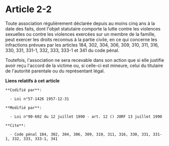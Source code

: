 # Article 2-2

Toute association régulièrement déclarée depuis au moins cinq ans à la date des faits, dont l'objet statutaire comporte la
lutte contre les violences sexuelles ou contre les violences exercées sur un membre de la famille, peut exercer les droits
reconnus à la partie civile, en ce qui concerne les infractions prévues par les articles 184, 302, 304, 306, 309, 310, 311,
316, 330, 331, 331-1, 332, 333, 333-1 et 341 du code pénal.

Toutefois, l'association ne sera recevable dans son action que si elle justifie avoir reçu l'accord de la victime ou, si
celle-ci est mineure, celui du titulaire de l'autorité parentale ou du représentant légal.

**Liens relatifs à cet article**

	**Codifié par**:

	  - Loi n°57-1426 1957-12-31

	**Modifié par**:

	  - Loi n°90-602 du 12 juillet 1990 - art. 12 () JORF 13 juillet 1990

	**Cite**:

	  - Code pénal 184, 302, 304, 306, 309, 310, 311, 316, 330, 331, 331-1, 332, 333, 333-1, 341
